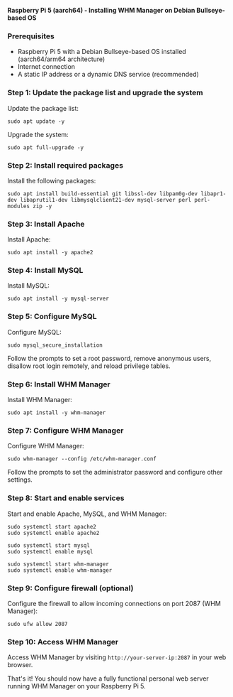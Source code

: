 **Raspberry Pi 5 (aarch64) - Installing WHM Manager on Debian Bullseye-based OS**

### Prerequisites

* Raspberry Pi 5 with a Debian Bullseye-based OS installed (aarch64/arm64 architecture)
* Internet connection
* A static IP address or a dynamic DNS service (recommended)

### Step 1: Update the package list and upgrade the system

Update the package list:
```
sudo apt update -y
```

Upgrade the system:
```
sudo apt full-upgrade -y
```

### Step 2: Install required packages

Install the following packages:
```
sudo apt install build-essential git libssl-dev libpam0g-dev libapr1-dev libaprutil1-dev libmysqlclient21-dev mysql-server perl perl-modules zip -y

```

### Step 3: Install Apache

Install Apache:
```
sudo apt install -y apache2
```

### Step 4: Install MySQL

Install MySQL:
```
sudo apt install -y mysql-server
```

### Step 5: Configure MySQL

Configure MySQL:
```
sudo mysql_secure_installation
```

Follow the prompts to set a root password, remove anonymous users, disallow root login remotely, and reload privilege tables.

### Step 6: Install WHM Manager

Install WHM Manager:
```
sudo apt install -y whm-manager
```

### Step 7: Configure WHM Manager

Configure WHM Manager:
```
sudo whm-manager --config /etc/whm-manager.conf
```

Follow the prompts to set the administrator password and configure other settings.

### Step 8: Start and enable services

Start and enable Apache, MySQL, and WHM Manager:
```
sudo systemctl start apache2
sudo systemctl enable apache2

sudo systemctl start mysql
sudo systemctl enable mysql

sudo systemctl start whm-manager
sudo systemctl enable whm-manager
```

### Step 9: Configure firewall (optional)

Configure the firewall to allow incoming connections on port 2087 (WHM Manager):
```
sudo ufw allow 2087
```

### Step 10: Access WHM Manager

Access WHM Manager by visiting `http://your-server-ip:2087` in your web browser.

That's it! You should now have a fully functional personal web server running WHM Manager on your Raspberry Pi 5.

